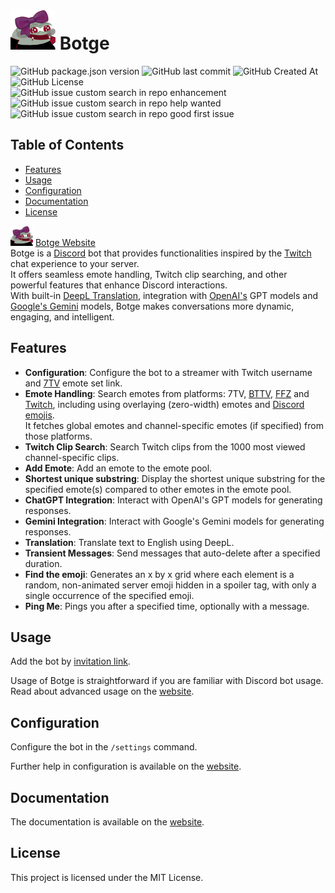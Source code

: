 <!-- @format -->

# ![Botge Website Logo](assets/peepoCuteHalloween2x.png) Botge

![GitHub package.json version](https://img.shields.io/github/package-json/v/Tresster/Botge)
![GitHub last commit](https://img.shields.io/github/last-commit/Tresster/Botge)
![GitHub Created At](https://img.shields.io/github/created-at/Tresster/Botge)
![GitHub License](https://img.shields.io/github/license/Tresster/Botge)  
![GitHub issue custom search in repo enhancement](https://img.shields.io/github/issues-search/Tresster/Botge?query=label%3Aenhancement&label=enhancement%20issues)
![GitHub issue custom search in repo help wanted](https://img.shields.io/github/issues-search/Tresster/Botge?query=label%3A%22help%20wanted%22&label=help%20wanted%20issues)
![GitHub issue custom search in repo good first issue](https://img.shields.io/github/issues-search/Tresster/Botge?query=label%3A%22good%20first%20issue%22&label=good%20first%20issues)

## Table of Contents

- [Features](#features)
- [Usage](#usage)
- [Configuration](#configuration)
- [Documentation](#documentation)
- [License](#license)

![Botge Website Logo](assets/peepoCuteHalloween1x.png) [Botge Website](https://botge.gitbook.io/)  
Botge is a [Discord](https://discord.com) bot that provides functionalities inspired by the [Twitch](https://www.twitch.tv) chat experience to your server.  
It offers seamless emote handling, Twitch clip searching, and other powerful features that enhance Discord interactions.  
With built-in [DeepL Translation](https://www.deepl.com/en/products/translator), integration with [OpenAI's](https://openai.com) GPT models and [Google's Gemini](https://gemini.google.com) models, Botge makes conversations more dynamic, engaging, and intelligent.

## Features

- **Configuration**: Configure the bot to a streamer with Twitch username and [7TV](https://7tv.app) emote set link.
- **Emote Handling**: Search emotes from platforms: 7TV, [BTTV](https://betterttv.com), [FFZ](https://www.frankerfacez.com) and [Twitch](https://www.twitch.tv), including using overlaying (zero-width) emotes and [Discord emojis](https://github.com/jdecked/twemoji).\
  It fetches global emotes and channel-specific emotes (if specified) from those platforms.
- **Twitch Clip Search**: Search Twitch clips from the 1000 most viewed channel-specific clips.
- **Add Emote**: Add an emote to the emote pool.
- **Shortest unique substring**: Display the shortest unique substring for the specified emote(s) compared to other emotes in the emote pool.
- **ChatGPT Integration**: Interact with OpenAI's GPT models for generating responses.
- **Gemini Integration**: Interact with Google's Gemini models for generating responses.
- **Translation**: Translate text to English using DeepL.
- **Transient Messages**: Send messages that auto-delete after a specified duration.
- **Find the emoji**: Generates an x by x grid where each element is a random, non-animated server emoji hidden in a spoiler tag, with only a single occurrence of the specified emoji.
- **Ping Me**: Pings you after a specified time, optionally with a message.

## Usage

Add the bot by [invitation link](https://discord.com/oauth2/authorize?client_id=1298983961992757328).

Usage of Botge is straightforward if you are familiar with Discord bot usage.  
Read about advanced usage on the [website](https://botge.gitbook.io/botge/getting-started/usage).

## Configuration

Configure the bot in the `/settings` command.

Further help in configuration is available on the [website](https://botge.gitbook.io/botge/getting-started/configuration).

## Documentation

The documentation is available on the [website](https://botge.gitbook.io/botge/documentation/documentation).

## License

This project is licensed under the MIT License.
